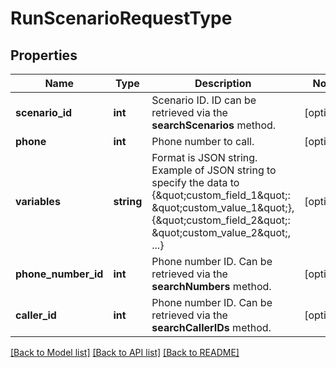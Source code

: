 # RunScenarioRequestType

## Properties
Name | Type | Description | Notes
------------ | ------------- | ------------- | -------------
**scenario_id** | **int** | Scenario ID. ID can be retrieved via the **searchScenarios** method. | [optional] 
**phone** | **int** | Phone number to call. | [optional] 
**variables** | **string** | Format is JSON string. Example of JSON string to specify the data to  {\&quot;custom_field_1\&quot;: \&quot;custom_value_1\&quot;}, {\&quot;custom_field_2\&quot;: \&quot;custom_value_2\&quot;, ...} | [optional] 
**phone_number_id** | **int** | Phone number ID. Can be retrieved via the **searchNumbers** method. | [optional] 
**caller_id** | **int** | Phone number ID. Can be retrieved via the **searchCallerIDs** method. | [optional] 

[[Back to Model list]](../../README.md#documentation-for-models) [[Back to API list]](../../README.md#documentation-for-api-endpoints) [[Back to README]](../../README.md)


